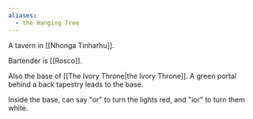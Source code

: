 ```yaml
---
aliases:
  - the Hanging Tree
---
```

A tavern in [[Nhonga Tinharhu]].

Bartender is [[Rosco]].

Also the base of [[The Ivory Throne|the Ivory Throne]].  A green portal behind a back tapestry leads to the base.

Inside the base, can say "or" to turn the lights red, and "ior" to turn them white.
